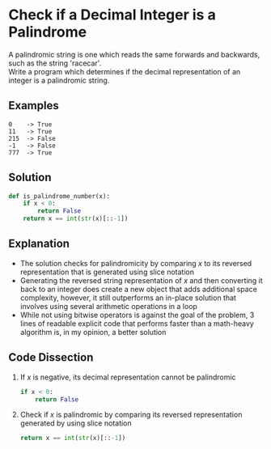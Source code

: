# Check if a Decimal Integer is a Palindrome
A palindromic string is one which reads the same forwards and backwards, such as the string 'racecar'.  
Write a program which determines if the decimal representation of an integer is a palindromic string.  
  
## Examples
```
0    -> True
11   -> True
215  -> False
-1   -> False
777  -> True
```
  
## Solution
```python
def is_palindrome_number(x):
    if x < 0:
        return False
    return x == int(str(x)[::-1])
```
  
## Explanation
* The solution checks for palindromicity by comparing _x_ to its reversed representation that is generated using slice notation
* Generating the reversed string representation of _x_ and then converting it back to an integer does create a new object that adds additional space complexity, however, it still outperforms an in-place solution that involves using several arithmetic operations in a loop
* While not using bitwise operators is against the goal of the problem, 3 lines of readable explicit code that performs faster than a math-heavy algorithm is, in my opinion, a better solution
  
## Code Dissection
1. If _x_ is negative, its decimal representation cannot be palindromic  
    ```python
    if x < 0:
        return False
    ```
2. Check if _x_ is palindromic by comparing its reversed representation generated by using slice notation
    ```python
    return x == int(str(x)[::-1])
    ```